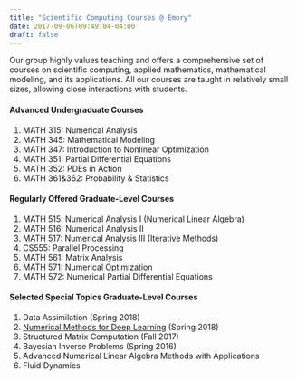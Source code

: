 ```yaml
---
title: "Scientific Computing Courses @ Emory"
date: 2017-09-06T09:49:04-04:00
draft: false
---
```


Our group highly values teaching and offers a comprehensive set of courses on scientific computing, applied mathematics, mathematical modeling, and its applications. All our courses are taught in relatively small sizes, allowing close interactions with students. 

#### Advanced Undergraduate Courses 

1. MATH 315: Numerical Analysis
1. MATH 345: Mathematical Modeling
1. MATH 347: Introduction to Nonlinear Optimization
1. MATH 351: Partial Differential Equations
1. MATH 352: PDEs in Action
1. MATH 361&362: Probability & Statistics

#### Regularly Offered Graduate-Level Courses 


1. MATH 515: Numerical Analysis I (Numerical Linear Algebra)
1. MATH 516: Numerical Analysis II
1. MATH 517: Numerical Analysis III (Iterative Methods)
1. CS555:  Parallel Processing
1. MATH 561: Matrix Analysis
1. MATH 571: Numerical Optimization
1. MATH 572: Numerical Partial Differential Equations

#### Selected Special Topics Graduate-Level Courses

1. Data Assimilation (Spring 2018)
1. [Numerical Methods for Deep Learning](http://www.mathcs.emory.edu/~lruthot/courses/math789r-sp18.html) (Spring 2018)
1. Structured Matrix Computation (Fall 2017)
1. Bayesian Inverse Problems (Spring 2016)
1. Advanced Numerical Linear Algebra Methods with Applications 
1. Fluid Dynamics




